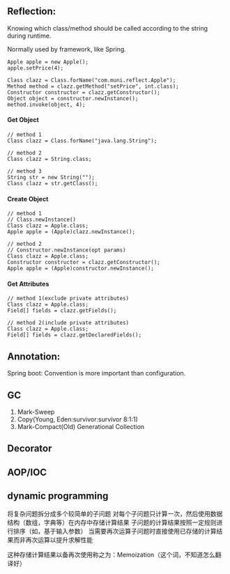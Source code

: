 ## Reflection:
Knowing which class/method should be called according to the string during runtime.

Normally used by framework, like Spring.

~~~
Apple apple = new Apple();
apple.setPrice(4);
~~~
~~~
Class clazz = Class.forName("com.muni.reflect.Apple");
Method method = clazz.getMethod("setPrice", int.class);
Constructor constructor = clazz.getConstructor();
Object object = constructor.newInstance();
method.invoke(object, 4);
~~~

#### Get Object
~~~
// method 1
Class clazz = Class.forName("java.lang.String");

// method 2
Class clazz = String.class;

// method 3
String str = new String("");
Class clazz = str.getClass();
~~~

#### Create Object
~~~
// method 1
// Class.newInstance()
Class clazz = Apple.class;
Apple apple = (Apple)clazz.newInstance();

// method 2
// Constructor.newInstance(opt params)
Class clazz = Apple.class;
Constructor constructor = clazz.getConstructor();
Apple apple = (Apple)constructor.newInstance();
~~~

#### Get Attributes
~~~
// method 1(exclude private attributes)
Class clazz = Apple.class;
Field[] fields = clazz.getFields();

// method 2(include private attributes)
Class clazz = Apple.class;
Field[] fields = clazz.getDeclaredFields();
~~~


## Annotation:


Spring boot: Convention is more important than configuration.

## GC
1. Mark-Sweep
2. Copy(Young, Eden:survivor:survivor 8:1:1)
3. Mark-Compact(Old)
Generational Collection

## Decorator
## AOP/IOC
## dynamic programming
将复杂问题拆分成多个较简单的子问题
对每个子问题只计算一次，然后使用数据结构（数组，字典等）在内存中存储计算结果
子问题的计算结果按照一定规则进行排序（如，基于输入参数）
当需要再次运算子问题时直接使用已存储的计算结果而非再次运算以提升求解性能

这种存储计算结果以备再次使用称之为：Memoization（这个词，不知道怎么翻译好）
